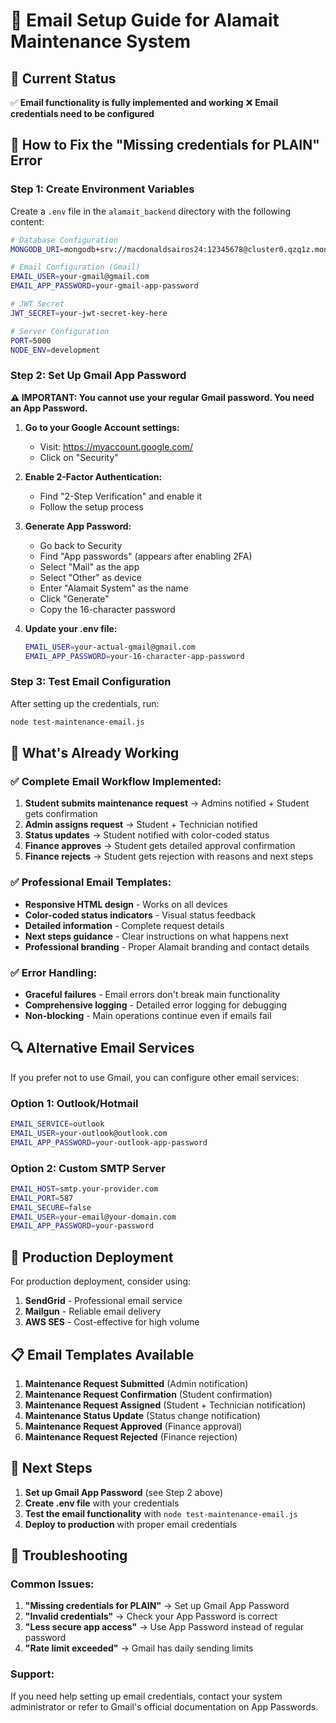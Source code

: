# 📧 Email Setup Guide for Alamait Maintenance System

## 🎯 Current Status
✅ **Email functionality is fully implemented and working**
❌ **Email credentials need to be configured**

## 🔧 How to Fix the "Missing credentials for PLAIN" Error

### Step 1: Create Environment Variables

Create a `.env` file in the `alamait_backend` directory with the following content:

```bash
# Database Configuration
MONGODB_URI=mongodb+srv://macdonaldsairos24:12345678@cluster0.qzq1z.mongodb.net/alamait?retryWrites=true&w=majority&appName=Cluster0

# Email Configuration (Gmail)
EMAIL_USER=your-gmail@gmail.com
EMAIL_APP_PASSWORD=your-gmail-app-password

# JWT Secret
JWT_SECRET=your-jwt-secret-key-here

# Server Configuration
PORT=5000
NODE_ENV=development
```

### Step 2: Set Up Gmail App Password

**⚠️ IMPORTANT: You cannot use your regular Gmail password. You need an App Password.**

1. **Go to your Google Account settings:**
   - Visit: https://myaccount.google.com/
   - Click on "Security"

2. **Enable 2-Factor Authentication:**
   - Find "2-Step Verification" and enable it
   - Follow the setup process

3. **Generate App Password:**
   - Go back to Security
   - Find "App passwords" (appears after enabling 2FA)
   - Select "Mail" as the app
   - Select "Other" as device
   - Enter "Alamait System" as the name
   - Click "Generate"
   - Copy the 16-character password

4. **Update your .env file:**
   ```bash
   EMAIL_USER=your-actual-gmail@gmail.com
   EMAIL_APP_PASSWORD=your-16-character-app-password
   ```

### Step 3: Test Email Configuration

After setting up the credentials, run:

```bash
node test-maintenance-email.js
```

## 🎉 What's Already Working

### ✅ Complete Email Workflow Implemented:

1. **Student submits maintenance request** → Admins notified + Student gets confirmation
2. **Admin assigns request** → Student + Technician notified  
3. **Status updates** → Student notified with color-coded status
4. **Finance approves** → Student gets detailed approval confirmation
5. **Finance rejects** → Student gets rejection with reasons and next steps

### ✅ Professional Email Templates:

- **Responsive HTML design** - Works on all devices
- **Color-coded status indicators** - Visual status feedback
- **Detailed information** - Complete request details
- **Next steps guidance** - Clear instructions on what happens next
- **Professional branding** - Proper Alamait branding and contact details

### ✅ Error Handling:

- **Graceful failures** - Email errors don't break main functionality
- **Comprehensive logging** - Detailed error logging for debugging
- **Non-blocking** - Main operations continue even if emails fail

## 🔍 Alternative Email Services

If you prefer not to use Gmail, you can configure other email services:

### Option 1: Outlook/Hotmail
```bash
EMAIL_SERVICE=outlook
EMAIL_USER=your-outlook@outlook.com
EMAIL_APP_PASSWORD=your-outlook-app-password
```

### Option 2: Custom SMTP Server
```bash
EMAIL_HOST=smtp.your-provider.com
EMAIL_PORT=587
EMAIL_SECURE=false
EMAIL_USER=your-email@your-domain.com
EMAIL_APP_PASSWORD=your-password
```

## 🚀 Production Deployment

For production deployment, consider using:

1. **SendGrid** - Professional email service
2. **Mailgun** - Reliable email delivery
3. **AWS SES** - Cost-effective for high volume

## 📋 Email Templates Available

1. **Maintenance Request Submitted** (Admin notification)
2. **Maintenance Request Confirmation** (Student confirmation)
3. **Maintenance Request Assigned** (Student + Technician notification)
4. **Maintenance Status Update** (Status change notification)
5. **Maintenance Request Approved** (Finance approval)
6. **Maintenance Request Rejected** (Finance rejection)

## 🎯 Next Steps

1. **Set up Gmail App Password** (see Step 2 above)
2. **Create .env file** with your credentials
3. **Test the email functionality** with `node test-maintenance-email.js`
4. **Deploy to production** with proper email credentials

## 🔧 Troubleshooting

### Common Issues:

1. **"Missing credentials for PLAIN"** → Set up Gmail App Password
2. **"Invalid credentials"** → Check your App Password is correct
3. **"Less secure app access"** → Use App Password instead of regular password
4. **"Rate limit exceeded"** → Gmail has daily sending limits

### Support:

If you need help setting up email credentials, contact your system administrator or refer to Gmail's official documentation on App Passwords. 